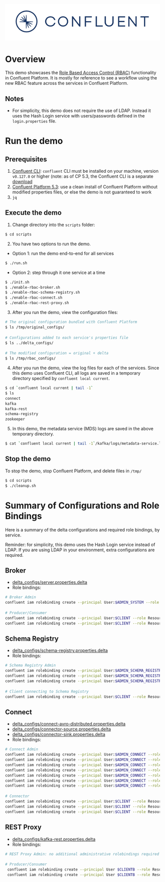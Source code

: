 ![image](../../images/confluent-logo-300-2.png)

# Overview

This demo showcases the [Role Based Access Control (RBAC)](https://docs.confluent.io/current/security/rbac/index.html) functionality in Confluent Platform. It is mostly for reference to see a workflow using the new RBAC feature across the services in Confluent Platform.

## Notes

* For simplicity, this demo does not require the use of LDAP. Instead it uses the Hash Login service with users/passwords defined in the `login.properties` file.

# Run the demo

## Prerequisites

1. [Confluent CLI](https://docs.confluent.io/current/cli/installing.html): `confluent` CLI must be installed on your machine, version `v0.127.0` or higher (note: as of CP 5.3, the Confluent CLI is a separate [download](https://docs.confluent.io/current/cli/installing.html)
2. [Confluent Platform 5.3](https://www.confluent.io/download/): use a clean install of Confluent Platform without modified properties files, or else the demo is not guaranteed to work
3. `jq`

## Execute the demo

1. Change directory into the `scripts` folder:

```bash
$ cd scripts
```

2. You have two options to run the demo.

* Option 1: run the demo end-to-end for all services

```bash
$ ./run.sh
```

* Option 2: step through it one service at a time

```bash
$ ./init.sh
$ ./enable-rbac-broker.sh
$ ./enable-rbac-schema-registry.sh
$ ./enable-rbac-connect.sh
$ ./enable-rbac-rest-proxy.sh
```

3. After you run the demo, view the configuration files:

```bash
# The original configuration bundled with Confluent Platform
$ ls /tmp/original_configs/

# Configurations added to each service's properties file
$ ls ../delta_configs/

# The modified configuration = original + delta
$ ls /tmp/rbac_configs/
```

4. After you run the demo, view the log files for each of the services. Since this demo uses Confluent CLI, all logs are saved in a temporary directory specified by `confluent local current`.

```bash
$ cd `confluent local current | tail -1`
$ ls
connect
kafka
kafka-rest
schema-registry
zookeeper
```

5. In this demo, the metadata service (MDS) logs are saved in the above temporary directory.

```bash
$ cat `confluent local current | tail -1`/kafka/logs/metadata-service.log
```

## Stop the demo

To stop the demo, stop Confluent Platform, and delete files in `/tmp/`

```bash
$ cd scripts
$ ./cleanup.sh
```

# Summary of Configurations and Role Bindings

Here is a summary of the delta configurations and required role bindings, by service.

Reminder: for simplicity, this demo uses the Hash Login service instead of LDAP.
If you are using LDAP in your environment, extra configurations are required.

## Broker

* [delta_configs/server.properties.delta](delta_configs/server.properties.delta)
* Role bindings:

```bash
# Broker Admin
confluent iam rolebinding create --principal User:$ADMIN_SYSTEM --role SystemAdmin --kafka-cluster-id $KAFKA_CLUSTER_ID

# Producer/Consumer
confluent iam rolebinding create --principal User:$CLIENT --role ResourceOwner --resource Topic:$TOPIC --kafka-cluster-id $KAFKA_CLUSTER_ID
confluent iam rolebinding create --principal User:$CLIENT --role ResourceOwner --resource Group:console-consumer- --prefix --kafka-cluster-id $KAFKA_CLUSTER_ID
```

## Schema Registry

* [delta_configs/schema-registry.properties.delta](delta_configs/schema-registry.properties.delta)
* Role bindings:

```bash
# Schema Registry Admin
confluent iam rolebinding create --principal User:$ADMIN_SCHEMA_REGISTRY --role ResourceOwner --resource Topic:_schemas --kafka-cluster-id $KAFKA_CLUSTER_ID
confluent iam rolebinding create --principal User:$ADMIN_SCHEMA_REGISTRY --role SecurityAdmin --kafka-cluster-id $KAFKA_CLUSTER_ID --schema-registry-cluster-id $SCHEMA_REGISTRY_CLUSTER_ID
confluent iam rolebinding create --principal User:$ADMIN_SCHEMA_REGISTRY --role ResourceOwner --resource Group:$SCHEMA_REGISTRY_CLUSTER_ID --kafka-cluster-id $KAFKA_CLUSTER_ID

# Client connecting to Schema Registry
confluent iam rolebinding create --principal User:$CLIENT --role ResourceOwner --resource Subject:$SUBJECT --kafka-cluster-id $KAFKA_CLUSTER_ID --schema-registry-cluster-id $SCHEMA_REGISTRY_CLUSTER_ID
```

## Connect

* [delta_configs/connect-avro-distributed.properties.delta](delta_configs/connect-avro-distributed.properties.delta)
* [delta_configs/connector-source.properties.delta](delta_configs/connector-source.properties.delta)
* [delta_configs/connector-sink.properties.delta](delta_configs/connector-sink.properties.delta)
* Role bindings:

```bash
# Connect Admin
confluent iam rolebinding create --principal User:$ADMIN_CONNECT --role ResourceOwner --resource Topic:connect-configs --kafka-cluster-id $KAFKA_CLUSTER_ID
confluent iam rolebinding create --principal User:$ADMIN_CONNECT --role ResourceOwner --resource Topic:connect-offsets --kafka-cluster-id $KAFKA_CLUSTER_ID
confluent iam rolebinding create --principal User:$ADMIN_CONNECT --role ResourceOwner --resource Topic:connect-statuses --kafka-cluster-id $KAFKA_CLUSTER_ID
confluent iam rolebinding create --principal User:$ADMIN_CONNECT --role ResourceOwner --resource Group:connect-cluster --kafka-cluster-id $KAFKA_CLUSTER_ID
confluent iam rolebinding create --principal User:$ADMIN_CONNECT --role ResourceOwner --resource Topic:_secrets --kafka-cluster-id $KAFKA_CLUSTER_ID
confluent iam rolebinding create --principal User:$ADMIN_CONNECT --role ResourceOwner --resource Group:secret-registry --kafka-cluster-id $KAFKA_CLUSTER_ID
confluent iam rolebinding create --principal User:$ADMIN_CONNECT --role SecurityAdmin --kafka-cluster-id $KAFKA_CLUSTER_ID --connect-cluster-id $CONNECT_CLUSTER_ID

# Connector
confluent iam rolebinding create --principal User:$CLIENT --role ResourceOwner --resource Connector:$CONNECTOR_NAME --kafka-cluster-id $KAFKA_CLUSTER_ID --connect-cluster-id $CONNECT_CLUSTER_ID
confluent iam rolebinding create --principal User:$CLIENT --role ResourceOwner --resource Topic:$DATA_TOPIC --kafka-cluster-id $KAFKA_CLUSTER_ID
confluent iam rolebinding create --principal User:$CLIENT --role ResourceOwner --resource Subject:${DATA_TOPIC}-value --kafka-cluster-id $KAFKA_CLUSTER_ID --schema-registry-cluster-id $SCHEMA_REGISTRY_CLUSTER_ID
```


## REST Proxy

* [delta_configs/kafka-rest.properties.delta](delta_configs/kafka-rest.properties.delta)
* Role bindings:

```bash
# REST Proxy Admin: no additional administrative rolebindings required because REST Proxy just does impersonation

# Producer/Consumer
 confluent iam rolebinding create --principal User $CLIENTB --role ResourceOwner --resource Topic $TOPIC --kafka-cluster-id $KAFKA_CLUSTER_ID
 confluent iam rolebinding create --principal User $CLIENTB --role ResourceOwner --resource Group $CONSUMER_GROUP --kafka-cluster-id $KAFKA_CLUSTER_ID
```
